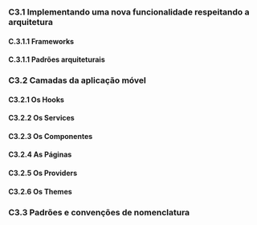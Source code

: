 ### C3.1 Implementando uma nova funcionalidade respeitando a arquitetura

#### C.3.1.1 Frameworks

#### C.3.1.1 Padrões arquiteturais

### C3.2 Camadas da aplicação móvel

#### C3.2.1 Os Hooks

#### C3.2.2 Os Services

#### C3.2.3 Os Componentes

#### C3.2.4 As Páginas

#### C3.2.5 Os Providers

#### C3.2.6 Os Themes

### C3.3 Padrões e convenções de nomenclatura
